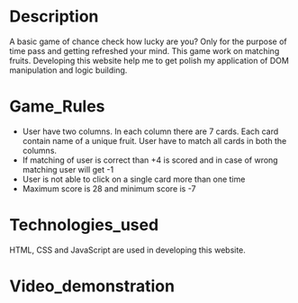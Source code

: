 # Description
A basic game of chance check how lucky are you? Only for the purpose of time pass and getting refreshed your mind. This game work on matching fruits. Developing this website help me to get polish my application of DOM manipulation and logic building.
# Game_Rules
<ul>
  <li>User have two columns. In each column there are 7 cards. Each card contain name of a unique fruit. User have to match all cards in both the columns.</li>
  <li>If matching of user is correct than +4 is scored and in case of wrong matching user will get -1</li>
  <li>User is not able to click on a single card more than one time</li>
  <li>Maximum score is 28 and minimum score is -7</li>
</ul>

# Technologies_used
HTML, CSS and JavaScript are used in developing this website.
# Video_demonstration
